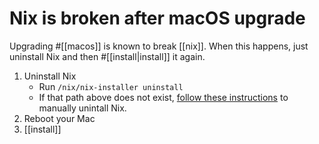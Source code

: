 
# Nix is broken after macOS upgrade

Upgrading #[[macos]] is known to break [[nix]]. When this happens, just uninstall Nix and then #[[install|install]] it again.

1. Uninstall Nix
    - Run `/nix/nix-installer uninstall`
    - If that path above does not exist, [follow these instructions](https://nixos.org/manual/nix/stable/installation/uninstall.html#macos) to manually unintall Nix.
1. Reboot your Mac
1. [[install]]

